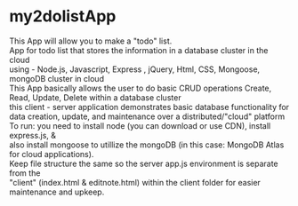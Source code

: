 # my2dolistApp <br>
This App will allow you to make a "todo" list.<br>
App for todo list that stores the information in a database cluster in the cloud<br>
using - Node.js, Javascript, Express , jQuery, Html, CSS, Mongoose, mongoDB cluster in cloud<br>
This App basically allows the user to do basic CRUD operations Create, Read, Update, Delete within a database cluster <br>
this client - server application demonstrates basic database functionality for<br>
data creation, update, and maintenance over a distributed/"cloud" platform<br>
To run: you need to install node (you can download or use CDN), install express.js, & <br>
also install mongoose to utillize the mongoDB (in this case: MongoDB Atlas for cloud applications).<br>
Keep file structure the same so the server app.js environment is separate from the <br>
"client" (index.html & editnote.html) within the client folder for easier maintenance and upkeep.
